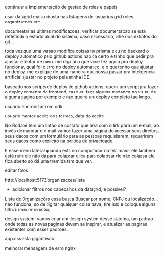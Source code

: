 

continuar a implementação de gestao de roles e papeis

usar datagrid mais robusta nas listagens de:
usuarios
grid
roles
organizacoes etc

documentar as ultimas modificacoes, verificar documentacao se esta refletindo o estado atual do sistema, caso necessário, olhe nos extratos do git...

toda vez que uma versao modifica coisas no prisma e ou no backend o deploy automatico pelo github actions nao da certo e tenho que pedir pra ajustar e tentar de novo.
me diga ai o que voce fez agora pro deploy funcionar, qual foi o erro no deploy automatico, e o que tenho que ajustar no deploy. me explique de uma maneira que possa passar pra inteligencia artificial ajustar no projeto pela minha IDE.

baseado nos scripts de deploy do github actions, queria um script pra fazer o deploy somente do frontend, caso eu faça alguma mudanca no visual de alguma pagina por exemplo e nao queira um deploy completo tao longo...

usuario sincronizar com odk

usuario manter aceite dos termos, data do aceite


No Rodapé tem um botão de contato que leva com o link para um e-mail, ao invés de mandar o e-mail vamos fazer uma página de acessar seus direitos, seus dados com um formulário para as pessoas requisitarem, requerirem seus dados como explícito na política de privacidade.

E esse menu lateral quando está no computador na tela maior ele também está ruim ele não dá para colapsar clica para colapsar ele não colapsa ele fica aberto só dá uma tremida tem que ver.

editar fotos

http://localhost:5173/organizacoes/lista
- adicionar filtros nos cabecalhos da datagrid, é possivel?


Lista de Organizações  essa busca Buscar por nome, CNPJ ou localização... nao funciona, so de digitar qualquer coisa trava, tire isso e coloque alguns filtros mais relevantes, 

design system:
vamos criar um design system desse sistema, um padrao onde todas as novas paginas devem se inspirar, e atualizar as paginas existentes com esses padroes.

app.css esta gigantesco


melhorar mensagens de erro nginx